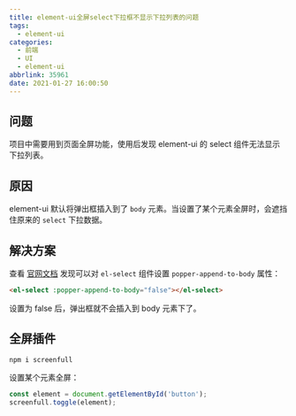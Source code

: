 ```yaml
---
title: element-ui全屏select下拉框不显示下拉列表的问题
tags:
  - element-ui
categories:
  - 前端
  - UI
  - element-ui
abbrlink: 35961
date: 2021-01-27 16:00:50
---
```


## 问题

项目中需要用到页面全屏功能，使用后发现 element-ui 的 select 组件无法显示下拉列表。

## 原因

element-ui 默认将弹出框插入到了 `body` 元素。当设置了某个元素全屏时，会遮挡住原来的 `select` 下拉数据。

## 解决方案

查看 [官网文档](https://element.eleme.io/#/zh-CN/component/select#select-attributes) 发现可以对 `el-select` 组件设置 `popper-append-to-body` 属性：

```html
<el-select :popper-append-to-body="false"></el-select>
```

设置为 false 后，弹出框就不会插入到 body 元素下了。

## 全屏插件

```shell
npm i screenfull
```

设置某个元素全屏：

```js
const element = document.getElementById('button');
screenfull.toggle(element);
```
